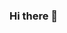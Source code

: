 ### Hi there 👋

<!--
**jkstarclub/jkstarclub** is the ✨ bluegreen ✨ repository.

Here are some ideas to get you started:

🔭 I’m currently working on the portland cement.
🌱 I’m currently learning fiber optic cable.
👯 I’m looking to collaborate on laquer
🤔 I’m looking for help with twizzer.
💬 Ask me about flying car.
📫 How to reach me: john@larboard.ca
😄 Pronouns: Recursive nouns
⚡ Fun fact: Missed some days. Just do it.

### ⚡ GitHub Profile Checklist

/General ::
1. Three projects
2. Incremental commits
3. Green Squares
4. Contribute to an open source project
{https://github.com/AlkaMotors/AM32-MultiRotor-ESC-firmware}

/Profile ::
1. Username Professional
2. Picture Professional
3. Profile includes URL, Company, and Contact
4. Profile includes my current location

/Project ::
1. Match the Udacity Git Commit Message Style Guide
2. Forked appropriately
3. Meaningful names and descriptions
4. README practices
5. Star at least one repository

